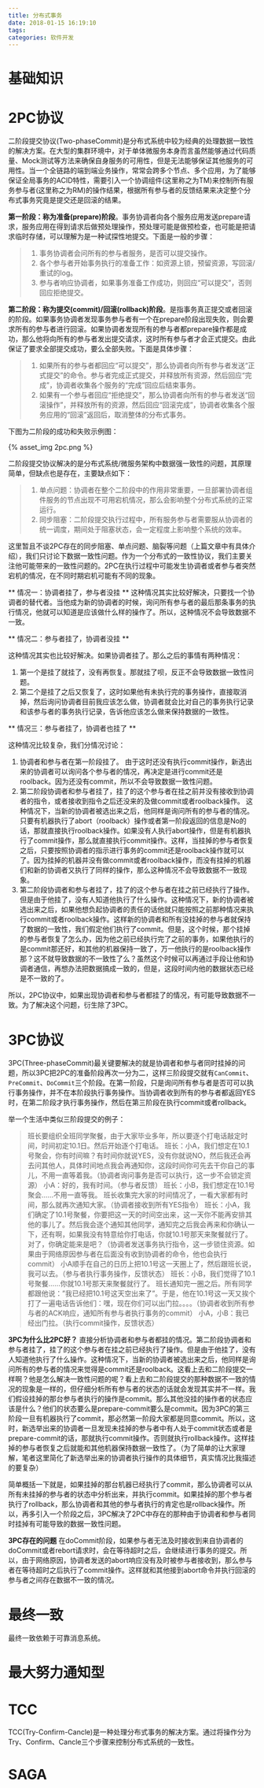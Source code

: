```yaml
---
title: 分布式事务
date: 2018-01-15 16:19:10
tags:
categories: 软件开发
---
```



# 基础知识


# 2PC协议

二阶段提交协议(Two-phaseCommit)是分布式系统中较为经典的处理数据一致性的解决方案。在大型的集群环境中，对于单体微服务本身而言虽然能够通过代码质量、Mock测试等方法来确保自身服务的可用性，但是无法能够保证其他服务的可用性。当一个全链路的端到端业务操作，常常会跨多个节点、多个应用，为了能够保证全局事务的ACID特性，需要引入一个协调组件(这里称之为TM)来控制所有服务参与者(这里称之为RM)的操作结果，根据所有参与者的反馈结果来决定整个分布式事务究竟是提交还是回滚的结果。

**第一阶段：称为准备(prepare)阶段**。事务协调者向各个服务应用发送prepare请求，服务应用在得到请求后做预处理操作，预处理可能是做预检查，也可能是把请求临时存储，可以理解为是一种试探性地提交。下面是一般的步骤：

> 1. 事务协调者会问所有的参与者服务，是否可以提交操作。
> 2. 各个参与者开始事务执行的准备工作：如资源上锁，预留资源，写回滚/重试的log。
> 3. 参与者响应协调者，如果事务准备工作成功，则回应“可以提交”，否则回应拒绝提交。

**第二阶段：称为提交(commit)/回滚(rollback)阶段**。是指事务真正提交或者回滚的阶段。如果事务协调者发现事务参与者有一个在prepare阶段出现失败，则会要求所有的参与者进行回滚。如果协调者发现所有的参与者都prepare操作都是成功，那么他将向所有的参与者发出提交请求，这时所有参与者才会正式提交。由此保证了要求全部提交成功，要么全部失败。下面是具体步骤：

> 1. 如果所有的参与者都回应“可以提交”，那么协调者向所有参与者发送“正式提交”的命令。参与者完成正式提交，并释放所有资源，然后回应“完成”，协调者收集各个服务的“完成”回应后结束事务。
> 2. 如果有一个参与者回应“拒绝提交”，那么协调者向所有的参与者发送“回滚操作”，并释放所有的资源，然后回应“回滚完成”，协调者收集各个服务应用的“回滚”返回后，取消整体的分布式事务。

下图为二阶段的成功和失败示例图：

{% asset_img 2pc.png %}

二阶段提交协议解决的是分布式系统/微服务架构中数据强一致性的问题，其原理简单，但缺点也是存在，主要缺点如下：

> 1. 单点问题：协调者在整个二阶段中的作用非常重要，一旦部署协调者组件服务的节点出现不可用宕机情况，那么会影响整个分布式系统的正常运行。
> 2. 同步阻塞：二阶段提交执行过程中，所有服务参与者需要服从协调者的统一调度，期间处于阻塞状态，会一定程度上影响整个系统的效率。

这里暂且不谈2PC存在的同步阻塞、单点问题、脑裂等问题（上篇文章中有具体介绍），我们只讨论下数据一致性问题。作为一个分布式的一致性协议，我们主要关注他可能带来的一致性问题的。2PC在执行过程中可能发生协调者或者参与者突然宕机的情况，在不同时期宕机可能有不同的现象。

** 情况一：协调者挂了，参与者没挂 **
这种情况其实比较好解决，只要找一个协调者的替代者。当他成为新的协调者的时候，询问所有参与者的最后那条事务的执行情况，他就可以知道是应该做什么样的操作了。所以，这种情况不会导致数据不一致。

** 情况二：参与者挂了，协调者没挂 **

这种情况其实也比较好解决。如果协调者挂了。那么之后的事情有两种情况：

1. 第一个是挂了就挂了，没有再恢复。那就挂了呗，反正不会导致数据一致性问题。
2. 第二个是挂了之后又恢复了，这时如果他有未执行完的事务操作，直接取消掉，然后询问协调者目前我应该怎么做，协调者就会比对自己的事务执行记录和该参与者的事务执行记录，告诉他应该怎么做来保持数据的一致性。

** 情况三：参与者挂了，协调者也挂了 **

这种情况比较复杂，我们分情况讨论：

1. 协调者和参与者在第一阶段挂了。 由于这时还没有执行commit操作，新选出来的协调者可以询问各个参与者的情况，再决定是进行commit还是roolback。因为还没有commit，所以不会导致数据一致性问题。
2. 第二阶段协调者和参与者挂了，挂了的这个参与者在挂之前并没有接收到协调者的指令，或者接收到指令之后还没来的及做commit或者roolback操作。 这种情况下，当新的协调者被选出来之后，他同样是询问所有的参与者的情况。只要有机器执行了abort（roolback）操作或者第一阶段返回的信息是No的话，那就直接执行roolback操作。如果没有人执行abort操作，但是有机器执行了commit操作，那么就直接执行commit操作。这样，当挂掉的参与者恢复之后，只要按照协调者的指示进行事务的commit还是roolback操作就可以了。因为挂掉的机器并没有做commit或者roolback操作，而没有挂掉的机器们和新的协调者又执行了同样的操作，那么这种情况不会导致数据不一致现象。
3. 第二阶段协调者和参与者挂了，挂了的这个参与者在挂之前已经执行了操作。但是由于他挂了，没有人知道他执行了什么操作。这种情况下，新的协调者被选出来之后，如果他想负起协调者的责任的话他就只能按照之前那种情况来执行commit或者roolback操作。这样新的协调者和所有没挂掉的参与者就保持了数据的一致性，我们假定他们执行了commit。但是，这个时候，那个挂掉的参与者恢复了怎么办，因为他之前已经执行完了之前的事务，如果他执行的是commit那还好，和其他的机器保持一致了，万一他执行的是roolback操作那？这不就导致数据的不一致性了么？虽然这个时候可以再通过手段让他和协调者通信，再想办法把数据搞成一致的，但是，这段时间内他的数据状态已经是不一致的了。

所以，2PC协议中，如果出现协调者和参与者都挂了的情况，有可能导致数据不一致。为了解决这个问题，衍生除了3PC。

# 3PC协议

3PC(Three-phaseCommit)最关键要解决的就是协调者和参与者同时挂掉的问题，所以3PC把2PC的准备阶段再次一分为二，这样三阶段提交就有`CanCommit`、`PreCommit`、`DoCommit`三个阶段。在第一阶段，只是询问所有参与者是否可可以执行事务操作，并不在本阶段执行事务操作。当协调者收到所有的参与者都返回YES时，在第二阶段才执行事务操作，然后在第三阶段在执行commit或者rollback。

举一个生活中类似三阶段提交的例子：

> 班长要组织全班同学聚餐，由于大家毕业多年，所以要逐个打电话敲定时间，时间初定10.1日。然后开始逐个打电话。
> 班长：小A，我们想定在10.1号聚会，你有时间嘛？有时间你就说YES，没有你就说NO，然后我还会再去问其他人，具体时间地点我会再通知你，这段时间你可先去干你自己的事儿，不用一直等着我。（协调者询问事务是否可以执行，这一步不会锁定资源）
> 小A：好的，我有时间。（参与者反馈）
> 班长：小B，我们想定在10.1号聚会……不用一直等我。
> 班长收集完大家的时间情况了，一看大家都有时间，那么就再次通知大家。（协调者接收到所有YES指令）
> 班长：小A，我们确定了10.1号聚餐，你要把这一天的时间空出来，这一天你不能再安排其他的事儿了。然后我会逐个通知其他同学，通知完之后我会再来和你确认一下，还有啊，如果我没有特意给你打电话，你就10.1号那天来聚餐就行了。对了，你确定能来是吧？（协调者发送事务执行指令，这一步锁住资源。如果由于网络原因参与者在后面没有收到协调者的命令，他也会执行commit）
> 小A顺手在自己的日历上把10.1号这一天圈上了，然后跟班长说，我可以去。（参与者执行事务操作，反馈状态）
> 班长：小B，我们觉得了10.1号聚餐……你就10.1号那天来聚餐就行了。
> 班长通知完一圈之后。所有同学都跟他说：”我已经把10.1号这天空出来了”。于是，他在10.1号这一天又挨个打了一遍电话告诉他们：嘿，现在你们可以出门拉。。。。（协调者收到所有参与者的ACK响应，通知所有参与者执行事务的commit）
> 小A，小B：我已经出门拉。（执行commit操作，反馈状态）

**3PC为什么比2PC好？**
直接分析协调者和参与者都挂的情况。第二阶段协调者和参与者挂了，挂了的这个参与者在挂之前已经执行了操作。但是由于他挂了，没有人知道他执行了什么操作。这种情况下，当新的协调者被选出来之后，他同样是询问所有的参与者的情况来觉得是commit还是roolback。这看上去和二阶段提交一样啊？他是怎么解决一致性问题的呢？看上去和二阶段提交的那种数据不一致的情况的现象是一样的，但仔细分析所有参与者的状态的话就会发现其实并不一样。我们假设挂掉的那台参与者执行的操作是commit。那么其他没挂的操作者的状态应该是什么？他们的状态要么是prepare-commit要么是commit。因为3PC的第三阶段一旦有机器执行了commit，那必然第一阶段大家都是同意commit。所以，这时，新选举出来的协调者一旦发现未挂掉的参与者中有人处于commit状态或者是prepare-commit的话，那就执行commit操作。否则就执行rollback操作。这样挂掉的参与者恢复之后就能和其他机器保持数据一致性了。（为了简单的让大家理解，笔者这里简化了新选举出来的协调者执行操作的具体细节，真实情况比我描述的要复杂）

简单概括一下就是，如果挂掉的那台机器已经执行了commit，那么协调者可以从所有未挂掉的参与者的状态中分析出来，并执行commit。如果挂掉的那个参与者执行了rollback，那么协调者和其他的参与者执行的肯定也是rollback操作。所以，再多引入一个阶段之后，3PC解决了2PC中存在的那种由于协调者和参与者同时挂掉有可能导致的数据一致性问题。

**3PC存在的问题**
在doCommit阶段，如果参与者无法及时接收到来自协调者的doCommit或者rebort请求时，会在等待超时之后，会继续进行事务的提交。所以，由于网络原因，协调者发送的abort响应没有及时被参与者接收到，那么参与者在等待超时之后执行了commit操作。这样就和其他接到abort命令并执行回滚的参与者之间存在数据不一致的情况。

# 最终一致

最终一致依赖于可靠消息系统。

# 最大努力通知型

# TCC

TCC(Try-Confirm-Cancle)是一种处理分布式事务的解决方案。通过将操作分为Try、Confirm、Cancle三个步骤来控制分布式系统的一致性。

# SAGA